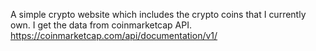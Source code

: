 A simple crypto website which includes the crypto coins that I currently own. I get the data from coinmarketcap API.
https://coinmarketcap.com/api/documentation/v1/

